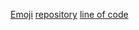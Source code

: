 [Emoji](https://gist.github.com/rxaviers/7360908)
[repository](https://github.com/mrvettleson/markdown-portfolio.git)
[line of code](https://github.com/mrvettleson/github-slideshow/blob/7f7bad566f88a00babbf8b2200cc5a051d2e2fcb/_includes/head.html#L5-L9)
